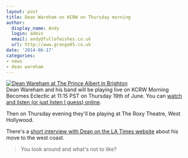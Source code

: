 ```yaml
---
layout: post
title: Dean Wareham on KCRW on Thursday morning
author:
  display_name: Andy
  login: admin
  email: andy@fullofwishes.co.uk
  url: http://www.grange85.co.uk
date: '2014-06-17'
categories:
- news
- dean wareham
---
```

<p><a href="https://www.flickr.com/photos/grange85/14259992320" title="Dean Wareham at The Prince Albert in Brighton by Andy Aldridge, on Flickr"><img class="aligncenter" src="https://media.fullofwishes.co.uk/flickr-downloads/14259992320_0ceef953cf_z.jpg" alt="Dean Wareham at The Prince Albert in Brighton"></a><br />
Dean Wareham and his band will be playing live on KCRW Morning Becomes Eclectic at 11:15 PST on Thursday 19th of June. You can <a href="http://www.kcrw.com/music/shows/morning-becomes-eclectic">watch and listen (or just listen I guess) online</a>.</p>
<p>Then on Thursday evening they'll be playing at The Roxy Theatre, West Hollywood.</p>
<p>There's a <a href="http://www.latimes.com/entertainment/music/la-et-ms-dean-wareham-20140617-story.html"> short interview with Dean on the LA Times website</a> about his move to the west coast.</p>
<blockquote><p>You look around and what's not to like?</p></blockquote>
